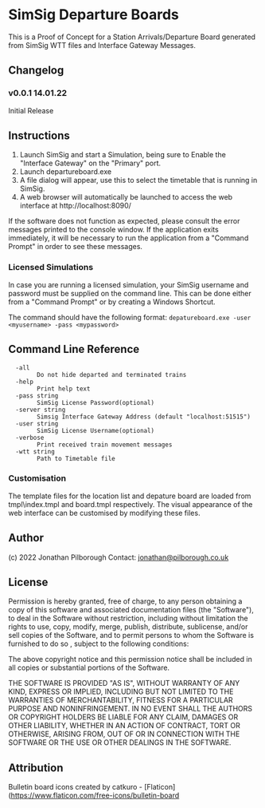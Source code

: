 # SimSig Departure Boards

This is a Proof of Concept for a Station Arrivals/Departure Board generated from SimSig WTT files and Interface Gateway Messages.

## Changelog

### v0.0.1 14.01.22

Initial Release

## Instructions

1. Launch SimSig and start a Simulation, being sure to Enable the "Interface Gateway" on the "Primary" port.
2. Launch departureboard.exe
3. A file dialog will appear, use this to select the timetable that is running in SimSig.
4. A web browser will automatically be launched to access the web interface at http://localhost:8090/

If the software does not function as expected, please consult the error messages printed to the 
console window. If the application exits immediately, it will be necessary to run the application from a "Command Prompt" in order to see these messages.

### Licensed Simulations

In case you are running a licensed simulation, your SimSig username and password must be supplied on the command line.
This can be done either from a "Command Prompt" or by creating a Windows Shortcut.

The command should have the following format: `depatureboard.exe -user <myusername> -pass <mypassword>`

## Command Line Reference
```
  -all
        Do not hide departed and terminated trains
  -help
        Print help text
  -pass string
        SimSig License Password(optional)
  -server string
        Simsig Interface Gateway Address (default "localhost:51515")
  -user string
        SimSig License Username(optional)
  -verbose
        Print received train movement messages
  -wtt string
        Path to Timetable file
```

### Customisation

The template files for the location list and depature board are loaded from tmpl\index.tmpl and board.tmpl respectively.
The visual appearance of the web interface can be customised by modifying these files.

## Author

(c) 2022 Jonathan Pilborough
Contact: jonathan@pilborough.co.uk

## License

Permission is hereby granted, free of charge, to any person obtaining a copy of this software and associated documentation files 
(the "Software"), to deal in the Software without restriction, including without limitation the rights to use, copy, modify, merge,
 publish, distribute, sublicense, and/or sell copies of the Software, and to permit persons to whom the Software is furnished to do so
 , subject to the following conditions:

The above copyright notice and this permission notice shall be included in all copies or substantial portions of the Software.

THE SOFTWARE IS PROVIDED "AS IS", WITHOUT WARRANTY OF ANY KIND, EXPRESS OR IMPLIED, INCLUDING BUT NOT LIMITED TO THE WARRANTIES OF 
MERCHANTABILITY, FITNESS FOR A PARTICULAR PURPOSE AND NONINFRINGEMENT. IN NO EVENT SHALL THE AUTHORS OR COPYRIGHT HOLDERS BE LIABLE 
FOR ANY CLAIM, DAMAGES OR OTHER LIABILITY, WHETHER IN AN ACTION OF CONTRACT, TORT OR OTHERWISE, ARISING FROM, OUT OF OR IN CONNECTION
 WITH THE SOFTWARE OR THE USE OR OTHER DEALINGS IN THE SOFTWARE.

 ## Attribution

Bulletin board icons created by catkuro - [Flaticon](https://www.flaticon.com/free-icons/bulletin-board
